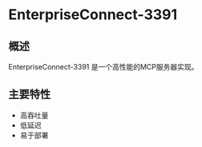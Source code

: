 # EnterpriseConnect-3391

## 概述

EnterpriseConnect-3391 是一个高性能的MCP服务器实现。

## 主要特性

- 高吞吐量
- 低延迟
- 易于部署
